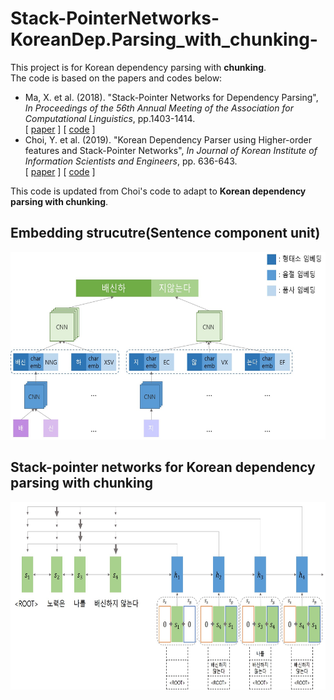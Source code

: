 # Stack-PointerNetworks-KoreanDep.Parsing_with_chunking-

This project is for Korean dependency parsing with __chunking__.  
The code is based on the papers and codes below:
* Ma, X. et al. (2018). "Stack-Pointer Networks for Dependency Parsing", _In Proceedings of the 56th Annual Meeting of the Association for Computational Linguistics_, pp.1403-1414.  
  [ [paper](https://arxiv.org/pdf/1805.01087.pdf) ] [ [code](https://github.com/XuezheMax/NeuroNLP2) ]  
* Choi, Y. et al. (2019). "Korean Dependency Parser using Higher-order features and Stack-Pointer Networks", _In Journal of Korean Institute of Information Scientists and Engineers_, pp. 636-643.  
  [ [paper](http://www.dbpia.co.kr/journal/articleDetail?nodeId=NODE08750806&language=ko_KR) ] [ [code](https://github.com/yseokchoi/KoreanDependencyParserusingStackPointer) ]  



This code is updated from Choi's code to adapt to __Korean dependency parsing with chunking__.  



## Embedding strucutre(Sentence component unit)
<img src='./images/embedding_structure.jpg' height='300'/>  

## Stack-pointer networks for Korean dependency parsing with chunking
<img src='./images/stackptn_chunk.jpg' height='300'/>
